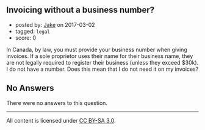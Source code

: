 ## Invoicing without a business number?

- posted by: [Jake](https://stackexchange.com/users/5329902/jake) on 2017-03-02
- tagged: `legal`
- score: 0

In Canada, by law, you must provide your business number when giving invoices. If a sole proprietor uses their name for their business name, they are not legally required to register their business (unless they exceed $30k). I do not have a number. Does this mean that I do not need it on my invoices?

## No Answers

There were no answers to this question.


---

All content is licensed under [CC BY-SA 3.0](https://creativecommons.org/licenses/by-sa/3.0/).

